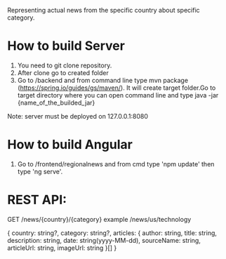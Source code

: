 Representing actual news from the specific country about specific category.

# How to build Server
1. You need to git clone repository.
2. After clone go to created folder
3. Go to /backend and from command line type mvn package (https://spring.io/guides/gs/maven/). 
   It will create target folder.Go to target directory where you can open command line and type java -jar
   {name_of_the_builded_jar}
   
Note: server must be deployed on 127.0.0.1:8080
  
# How to build Angular
1. Go to /frontend/regionalnews and from cmd type 'npm update' then type 'ng serve'.

# REST API:
GET /news/{country}/{category} example /news/us/technology

{
    country: string?,
    category: string?,
    articles: {
    author: string,
    title: string,
    description: string,
    date: string(yyyy-MM-dd),
    sourceName: string,
    articleUrl: string,
    imageUrl: string
 }[]
}
